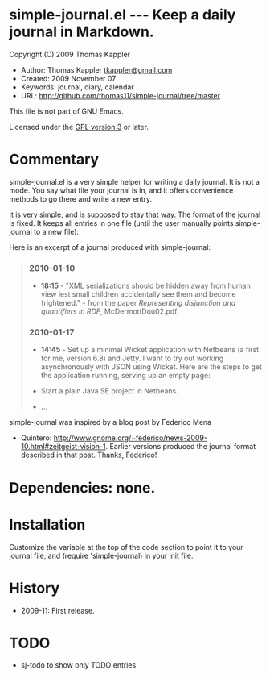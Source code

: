 # simple-journal.el --- Keep a daily journal in Markdown.

Copyright (C) 2009 Thomas Kappler

* Author: Thomas Kappler <tkappler@gmail.com>
* Created: 2009 November 07
* Keywords: journal, diary, calendar
* URL: <http://github.com/thomas11/simple-journal/tree/master>

This file is not part of GNU Emacs.

Licensed under the [GPL version 3](http://www.gnu.org/licenses/) or later.

# Commentary

simple-journal.el is a very simple helper for writing a daily
journal. It is not a mode. You say what file your journal is in,
and it offers convenience methods to go there and write a new
entry.

It is very simple, and is supposed to stay that way. The format of
the journal is fixed. It keeps all entries in one file (until the
user manually points simple-journal to a new file).

Here is an excerpt of a journal produced with simple-journal:

> ### 2010-01-10
> 
> - **18:15** - "XML serializations should be hidden away from
>   human view lest small children accidentally see them and become
>   frightened." - from the paper *Representing disjunction and
>   quantifiers in RDF*, McDermottDou02.pdf.
>
>
> ### 2010-01-17
>
> - **14:45** - Set up a minimal Wicket application with Netbeans (a
>  first for me, version 6.8) and Jetty. I want to try out working
>  asynchronously with JSON using Wicket. Here are the steps to get the
>  application running, serving up an empty page:
>
>  - Start a plain Java SE project in Netbeans.
>  - ...

simple-journal was inspired by a blog post by Federico Mena
* Quintero:
<http://www.gnome.org/~federico/news-2009-10.html#zeitgeist-vision-1>.
Earlier versions produced the journal format described in that
post. Thanks, Federico!


# Dependencies: none.

# Installation
Customize the variable at the top of the code section to point it
to your journal file, and (require 'simple-journal) in your init
file.

# History
* 2009-11:    First release.

# TODO
- sj-todo to show only TODO entries


